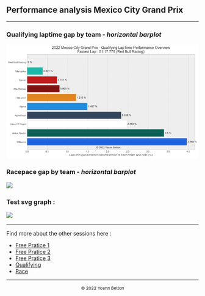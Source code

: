 ## Performance analysis Mexico City Grand Prix

---

### Qualifying laptime gap by team - *horizontal barplot*

<img src="/output/2022-10-30_Mexico_City_Grand_Prix/qualifying_performance_white.png?raw=true"/>

### Racepace gap by team - *horizontal barplot*

<img src="/output/2022-10-30_Mexico_City_Grand_Prix/race_performance_white.png?raw=true"/>

### Test svg graph :

<img src="/output/2022-10-30_Mexico_City_Grand_Prix/svg_test.svg?raw=true"/>


--- 

Find more about the other sessions here :
  - [Free Pratice 1](/page/FP1/2022-10-30_Mexico_City_Grand_Prix)  
  - [Free Pratice 2](/page/FP2/2022-10-30_Mexico_City_Grand_Prix) 
  - [Free Pratice 3](/page/FP3/2022-10-30_Mexico_City_Grand_Prix)
  - [Qualifying](/page/Qualifying/2022-10-30_Mexico_City_Grand_Prix) 
  - [Race](/page/Race/2022-10-30_Mexico_City_Grand_Prix)

---

<div style="text-align: center">
  <p style="font-size:11px">&copy; 2022 Yoann Betton</p>
</div>

<!-- ---

<p style="font-size:11px">Page generated from <a href="https://github.com/yoannbtn/yoannbtn.github.io">github.com/yoannbtn</a>.</p> -->